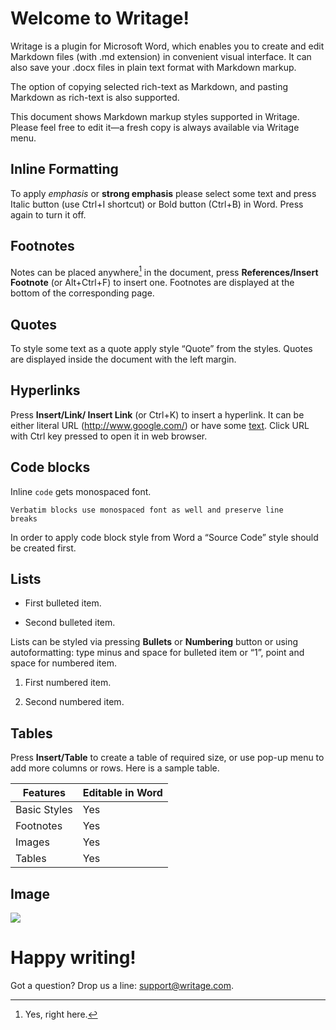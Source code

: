 # Welcome to Writage!

Writage is a plugin for Microsoft Word, which enables you to create and edit
Markdown files (with .md extension) in convenient visual interface. It can also
save your .docx files in plain text format with Markdown markup.

The option of copying selected rich-text as Markdown, and pasting Markdown as
rich-text is also supported.

This document shows Markdown markup styles supported in Writage. Please feel
free to edit it—a fresh copy is always available via Writage menu.

## Inline Formatting

To apply *emphasis* or **strong emphasis** please select some text and press
Italic button (use Ctrl+I shortcut) or Bold button (Ctrl+B) in Word. Press again
to turn it off.

## Footnotes

Notes can be placed anywhere[^1] in the document, press **References/Insert
Footnote** (or Alt+Ctrl+F) to insert one. Footnotes are displayed at the bottom
of the corresponding page.

[^1]: Yes, right here.

## Quotes

To style some text as a quote apply style “Quote” from the styles. Quotes are
displayed inside the document with the left margin.

## Hyperlinks

Press **Insert/Link/ Insert Link** (or Ctrl+K) to insert a hyperlink. It can be
either literal URL (<http://www.google.com/>) or have some
[text](http://www.google.com/). Click URL with Ctrl key pressed to open it in
web browser.

## Code blocks

Inline `code` gets monospaced font.

~~~~~~~~~~~~~~~~~~~~~~~~~~~~~~~~~~~~~~~~~~~~~~~~~~~~~~~~~~~~~~~~~~~~~~~~~~~~~~~~
Verbatim blocks use monospaced font as well and preserve line
breaks
~~~~~~~~~~~~~~~~~~~~~~~~~~~~~~~~~~~~~~~~~~~~~~~~~~~~~~~~~~~~~~~~~~~~~~~~~~~~~~~~

In order to apply code block style from Word a “Source Code” style should be
created first.

## Lists

-   First bulleted item.

-   Second bulleted item.

Lists can be styled via pressing **Bullets** or **Numbering** button or using
autoformatting: type minus and space for bulleted item or “1”, point and space
for numbered item.

1.  First numbered item.

2.  Second numbered item.

## Tables

Press **Insert/Table** to create a table of required size, or use pop-up menu to
add more columns or rows. Here is a sample table.

| **Features** | **Editable in Word** |
|--------------|----------------------|
| Basic Styles | Yes                  |
| Footnotes    | Yes                  |
| Images       | Yes                  |
| Tables       | Yes                  |

## Image

![](media/d5441aef8e77c41b0e5e2cd891543fc7.jpg)

# Happy writing!

Got a question? Drop us a line:
[support@writage.com](mailto:support@writage.com).
